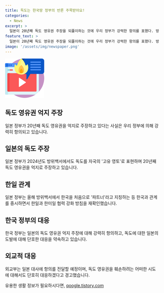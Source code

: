 ```yaml
---
title: 독도는 한국땅 정부의 반론 주목받아요!
categories:
  - News
excerpt: >
  일본이 20년째 독도 영유권 주장을 되풀이하는 것에 우리 정부가 강력한 항의를 표했다. 방위백서에서 독도를 일본 영해 안에 넣어 표시한 것과 독도를 다케시마로 표기한 것은 물론, 독도에 대한 부당한 주장은 한일 관계 구축에 도움이 되지 않는다는 점을 강조했다. 국방부도 강력한 항의를 전달했으며, 외교부 아시아태평양국장은 주한일본대사관 관계자를 초치해 항의할 예정이다. (150자)
feature_text: >
  일본이 20년째 독도 영유권 주장을 되풀이하는 것에 우리 정부가 강력한 항의를 표했다. 방위백서에서 독도를 일본 영해 안에 넣어 표시한 것과 독도를 다케시마로 표기한 것은 물론, 독도에 대한 부당한 주장은 한일 관계 구축에 도움이 되지 않는다는 점을 강조했다. 국방부도 강력한 항의를 전달했으며, 외교부 아시아태평양국장은 주한일본대사관 관계자를 초치해 항의할 예정이다. (150자)
image: '/assets/img/newspaper.png'
---
```


<p><img src="/assets/img/news.png" alt="rentncar 속보" /></p>

<h2 data-ke-size="size26">독도 영유권 억지 주장</h2>

<p data-ke-size="size16">일본 정부가 20년째 독도 영유권을 억지로 주장하고 있다는 사실은 우리 정부에 의해 강력히 항의되고 있습니다.</p>

<h2 data-ke-size="size26">일본의 독도 주장</h2>

<p data-ke-size="size16">일본 정부가 2024년도 방위백서에서도 독도를 자국의 '고유 영토'로 표현하며 20년째 독도 영유권을 억지로 주장하고 있습니다.</p>

<h2 data-ke-size="size26">한일 관계</h2>

<p data-ke-size="size16">일본 정부는 올해 방위백서에서 한국을 처음으로 '파트너'라고 지칭하는 등 한국과 관계를 중시하면서 한일과 한미일 협력 강화 방침을 재확인했습니다.</p>

<h2 data-ke-size="size26">한국 정부의 대응</h2>

<p data-ke-size="size16">한국 정부는 일본의 독도 영유권 억지 주장에 대해 강력히 항의하고, 독도에 대한 일본의 도발에 대해 단호한 대응을 약속하고 있습니다.</p>

<h2 data-ke-size="size26">외교적 대응</h2>

<p data-ke-size="size16">외교부는 일본 대사에 항의를 전달할 예정이며, 독도 영유권을 훼손하려는 어떠한 시도에 대해서도 단호히 대응하겠다고 경고했습니다.</p>
유용한 생활 정보가 필요하시다면, <a href="https://qoogle.tistory.com" rel="dofollow">qoogle.tistory.com</a>


